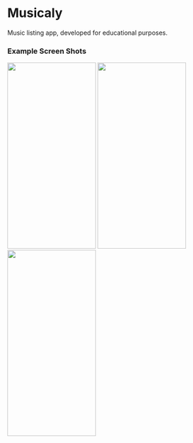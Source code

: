 # Musicaly

Music listing app, developed for educational purposes.

### Example Screen Shots
<img src="https://github.com/omergungor1/Musicaly/assets/50488386/f0423c4b-37b0-4578-a7aa-660f3ef36893" width="200" height="420">
<img src="https://github.com/omergungor1/Musicaly/assets/50488386/f6c7ec3f-aac9-422b-a49c-57339e59d582" width="200" height="420">
<img src="https://github.com/omergungor1/Musicaly/assets/50488386/af487290-d013-44e4-8475-848a6e064d3c" width="200" height="420">
